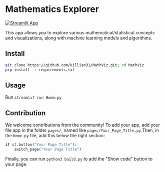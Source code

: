 # Mathematics Explorer

[![Streamlit App](https://static.streamlit.io/badges/streamlit_badge_black_white.svg)](https://mathviz.streamlit.app)

This app allows you to explore various mathematical/statistical concepts and
visualizations, along with machine learning models and algorithms.

## Install

```bash
git clone https://github.com/killian31/MathViz.git; cd MathViz
pip install -r requirements.txt
```

## Usage

Run `streamlit run Home.py`

## Contribution

We welcome contributions from the community!
To add your app, add your file app in the folder `pages/`, named like `pages/Your_Page_Title.py`
Then, in the `Home.py` file, add this below the right section:

```python
if st.button("Your Page Title"):
    switch_page("Your Page Title")
```

Finally, you can run `python3 build.py` to add the "Show code" button to your page.
